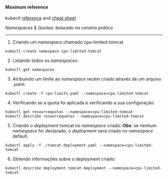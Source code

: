 #### Maximum reference
kubectl [reference](https://kubernetes.io/docs/reference/generated/kubectl/kubectl-commands) and [cheat sheet](https://kubernetes.io/docs/reference/kubectl/cheatsheet/)

*Namespaces & Quotas: baseado no cenário prático*

---

1. Criando um *namespace* chamado cpu-limited-tomcat
```shell
kubectl create namespace cpu-limited-tomcat
```

2. Listando todos os *namespaces*:
```shell
kubectl get namespaces
```

3. Atribuindo um limite ao *namespace* recém criado através de um arquivo *.yaml*:
```shell
kubectl create -f cpu-limits.yaml --namespace=cpu-limited-tomcat
```

4. Verificando se a quota foi aplicada e verificando a sua configuração:
```shell
kubectl get resourcequotas --namespace=cpu-limited-tomcat
kubectl describe resourcequotas --namespace=cpu-limited-tomcat
```

5. Criando o *deployment* tomcat no *namespace* criado. **Obs**: se nenhum *namespace* for declarado, o *deployment* será criado no *namespace* default.
```shell
kubectl apply -f ./tomcat-deployment.yaml --namespace=cpu-limited-tomcat
```

6. Obtendo informações sobre o deployment criado:
```
kubectl describe deployment tomcat-deployment --namespace=cpu-limited-tomcat
```
